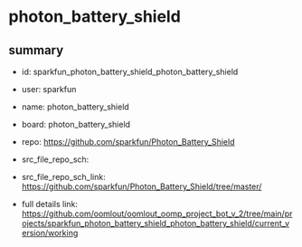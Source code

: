 # photon_battery_shield
 
## summary 
* id: sparkfun_photon_battery_shield_photon_battery_shield
* user: sparkfun
* name: photon_battery_shield
* board: photon_battery_shield
* repo: https://github.com/sparkfun/Photon_Battery_Shield



* src_file_repo_sch: 
* src_file_repo_sch_link: https://github.com/sparkfun/Photon_Battery_Shield/tree/master/
* full details link: https://github.com/oomlout/oomlout_oomp_project_bot_v_2/tree/main/projects/sparkfun_photon_battery_shield_photon_battery_shield/current_version/working  







